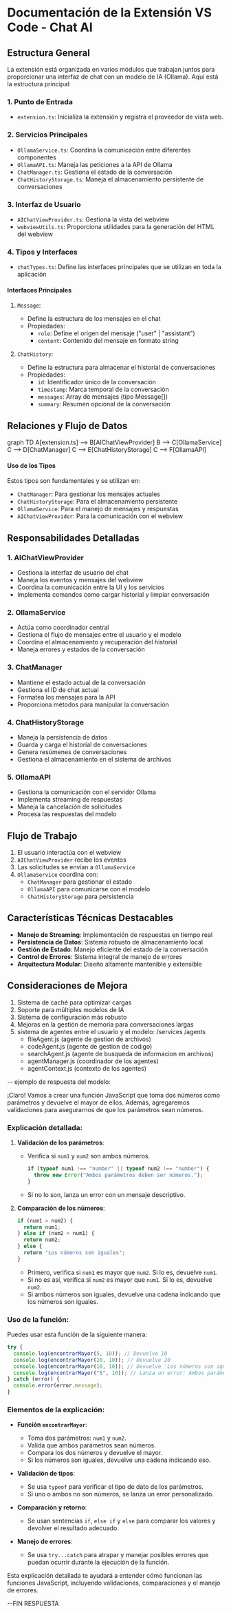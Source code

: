 # Documentación de la Extensión VS Code - Chat AI

## Estructura General

La extensión está organizada en varios módulos que trabajan juntos para proporcionar una interfaz de chat con un modelo de IA (Ollama). Aquí está la estructura principal:

### 1. Punto de Entrada

- `extension.ts`: Inicializa la extensión y registra el proveedor de vista web.

### 2. Servicios Principales

- `OllamaService.ts`: Coordina la comunicación entre diferentes componentes
- `OllamaAPI.ts`: Maneja las peticiones a la API de Ollama
- `ChatManager.ts`: Gestiona el estado de la conversación
- `ChatHistoryStorage.ts`: Maneja el almacenamiento persistente de conversaciones

### 3. Interfaz de Usuario

- `AIChatViewProvider.ts`: Gestiona la vista del webview
- `webviewUtils.ts`: Proporciona utilidades para la generación del HTML del webview

### 4. Tipos y Interfaces

- `chatTypes.ts`: Define las interfaces principales que se utilizan en toda la aplicación

#### Interfaces Principales

1. `Message`:

   - Define la estructura de los mensajes en el chat
   - Propiedades:
     - `role`: Define el origen del mensaje ("user" | "assistant")
     - `content`: Contenido del mensaje en formato string

2. `ChatHistory`:
   - Define la estructura para almacenar el historial de conversaciones
   - Propiedades:
     - `id`: Identificador único de la conversación
     - `timestamp`: Marca temporal de la conversación
     - `messages`: Array de mensajes (tipo Message[])
     - `summary`: Resumen opcional de la conversación

## Relaciones y Flujo de Datos

graph TD
A[extension.ts] --> B[AIChatViewProvider]
B --> C[OllamaService]
C --> D[ChatManager]
C --> E[ChatHistoryStorage]
C --> F[OllamaAPI]

#### Uso de los Tipos

Estos tipos son fundamentales y se utilizan en:

- `ChatManager`: Para gestionar los mensajes actuales
- `ChatHistoryStorage`: Para el almacenamiento persistente
- `OllamaService`: Para el manejo de mensajes y respuestas
- `AIChatViewProvider`: Para la comunicación con el webview

## Responsabilidades Detalladas

### 1. AIChatViewProvider

- Gestiona la interfaz de usuario del chat
- Maneja los eventos y mensajes del webview
- Coordina la comunicación entre la UI y los servicios
- Implementa comandos como cargar historial y limpiar conversación

### 2. OllamaService

- Actúa como coordinador central
- Gestiona el flujo de mensajes entre el usuario y el modelo
- Coordina el almacenamiento y recuperación del historial
- Maneja errores y estados de la conversación

### 3. ChatManager

- Mantiene el estado actual de la conversación
- Gestiona el ID de chat actual
- Formatea los mensajes para la API
- Proporciona métodos para manipular la conversación

### 4. ChatHistoryStorage

- Maneja la persistencia de datos
- Guarda y carga el historial de conversaciones
- Genera resúmenes de conversaciones
- Gestiona el almacenamiento en el sistema de archivos

### 5. OllamaAPI

- Gestiona la comunicación con el servidor Ollama
- Implementa streaming de respuestas
- Maneja la cancelación de solicitudes
- Procesa las respuestas del modelo

## Flujo de Trabajo

1. El usuario interactúa con el webview
2. `AIChatViewProvider` recibe los eventos
3. Las solicitudes se envían a `OllamaService`
4. `OllamaService` coordina con:
   - `ChatManager` para gestionar el estado
   - `OllamaAPI` para comunicarse con el modelo
   - `ChatHistoryStorage` para persistencia

## Características Técnicas Destacables

- **Manejo de Streaming**: Implementación de respuestas en tiempo real
- **Persistencia de Datos**: Sistema robusto de almacenamiento local
- **Gestión de Estado**: Manejo eficiente del estado de la conversación
- **Control de Errores**: Sistema integral de manejo de errores
- **Arquitectura Modular**: Diseño altamente mantenible y extensible

## Consideraciones de Mejora

1. Sistema de caché para optimizar cargas
2. Soporte para múltiples modelos de IA
3. Sistema de configuración más robusto
4. Mejoras en la gestión de memoria para conversaciones largas
5. sistema de agentes entre el usuario y el modelo:
   /services
   /agents
   - fileAgent.js (agente de gestion de archivos)
   - codeAgent.js (agente de gestion de codigo)
   - searchAgent.js (agente de busqueda de informacion en archivos)
   - agentManager.js (coordinador de los agentes)
   - agentContext.js (contexto de los agentes)

-- ejemplo de respuesta del modelo:

¡Claro! Vamos a crear una función JavaScript que toma dos números como parámetros y devuelve el mayor de ellos. Además, agregaremos validaciones para asegurarnos de que los parámetros sean números.

### Explicación detallada:

1. **Validación de los parámetros**:

   - Verifica si `num1` y `num2` son ambos números.
     ```javascript
     if (typeof num1 !== "number" || typeof num2 !== "number") {
       throw new Error("Ambos parámetros deben ser números.");
     }
     ```
   - Si no lo son, lanza un error con un mensaje descriptivo.

2. **Comparación de los números**:
   ```javascript
   if (num1 > num2) {
     return num1;
   } else if (num2 > num1) {
     return num2;
   } else {
     return "Los números son iguales";
   }
   ```
   - Primero, verifica si `num1` es mayor que `num2`. Si lo es, devuelve `num1`.
   - Si no es así, verifica si `num2` es mayor que `num1`. Si lo es, devuelve `num2`.
   - Si ambos números son iguales, devuelve una cadena indicando que los números son iguales.

### Uso de la función:

Puedes usar esta función de la siguiente manera:

```javascript
try {
  console.log(encontrarMayor(5, 10)); // Devuelve 10
  console.log(encontrarMayor(20, 10)); // Devuelve 20
  console.log(encontrarMayor(10, 10)); // Devuelve 'Los números son iguales'
  console.log(encontrarMayor("5", 10)); // Lanza un error: Ambos parámetros deben ser números.
} catch (error) {
  console.error(error.message);
}
```

### Elementos de la explicación:

- **Función `encontrarMayor`**:

  - Toma dos parámetros: `num1` y `num2`.
  - Valida que ambos parámetros sean números.
  - Compara los dos números y devuelve el mayor.
  - Si los números son iguales, devuelve una cadena indicando eso.

- **Validación de tipos**:

  - Se usa `typeof` para verificar el tipo de dato de los parámetros.
  - Si uno o ambos no son números, se lanza un error personalizado.

- **Comparación y retorno**:

  - Se usan sentencias `if`, `else if` y `else` para comparar los valores y devolver el resultado adecuado.

- **Manejo de errores**:
  - Se usa `try...catch` para atrapar y manejar posibles errores que puedan ocurrir durante la ejecución de la función.

Esta explicación detallada te ayudará a entender cómo funcionan las funciones JavaScript, incluyendo validaciones, comparaciones y el manejo de errores.

--FIN RESPUESTA
